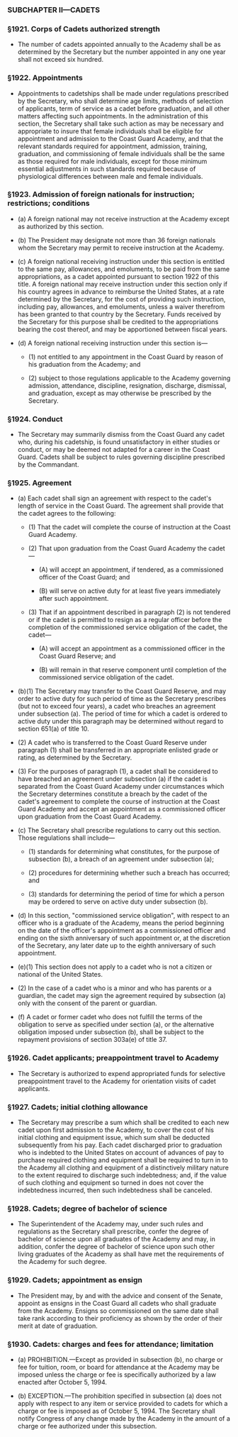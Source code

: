 ### SUBCHAPTER II—CADETS

### §1921. Corps of Cadets authorized strength
* The number of cadets appointed annually to the Academy shall be as determined by the Secretary but the number appointed in any one year shall not exceed six hundred.

### §1922. Appointments
* Appointments to cadetships shall be made under regulations prescribed by the Secretary, who shall determine age limits, methods of selection of applicants, term of service as a cadet before graduation, and all other matters affecting such appointments. In the administration of this section, the Secretary shall take such action as may be necessary and appropriate to insure that female individuals shall be eligible for appointment and admission to the Coast Guard Academy, and that the relevant standards required for appointment, admission, training, graduation, and commissioning of female individuals shall be the same as those required for male individuals, except for those minimum essential adjustments in such standards required because of physiological differences between male and female individuals.

### §1923. Admission of foreign nationals for instruction; restrictions; conditions
* (a) A foreign national may not receive instruction at the Academy except as authorized by this section.

* (b) The President may designate not more than 36 foreign nationals whom the Secretary may permit to receive instruction at the Academy.

* (c) A foreign national receiving instruction under this section is entitled to the same pay, allowances, and emoluments, to be paid from the same appropriations, as a cadet appointed pursuant to section 1922 of this title. A foreign national may receive instruction under this section only if his country agrees in advance to reimburse the United States, at a rate determined by the Secretary, for the cost of providing such instruction, including pay, allowances, and emoluments, unless a waiver therefrom has been granted to that country by the Secretary. Funds received by the Secretary for this purpose shall be credited to the appropriations bearing the cost thereof, and may be apportioned between fiscal years.

* (d) A foreign national receiving instruction under this section is—

  * (1) not entitled to any appointment in the Coast Guard by reason of his graduation from the Academy; and

  * (2) subject to those regulations applicable to the Academy governing admission, attendance, discipline, resignation, discharge, dismissal, and graduation, except as may otherwise be prescribed by the Secretary.

### §1924. Conduct
* The Secretary may summarily dismiss from the Coast Guard any cadet who, during his cadetship, is found unsatisfactory in either studies or conduct, or may be deemed not adapted for a career in the Coast Guard. Cadets shall be subject to rules governing discipline prescribed by the Commandant.

### §1925. Agreement
* (a) Each cadet shall sign an agreement with respect to the cadet's length of service in the Coast Guard. The agreement shall provide that the cadet agrees to the following:

  * (1) That the cadet will complete the course of instruction at the Coast Guard Academy.

  * (2) That upon graduation from the Coast Guard Academy the cadet—

    * (A) will accept an appointment, if tendered, as a commissioned officer of the Coast Guard; and

    * (B) will serve on active duty for at least five years immediately after such appointment.


  * (3) That if an appointment described in paragraph (2) is not tendered or if the cadet is permitted to resign as a regular officer before the completion of the commissioned service obligation of the cadet, the cadet—

    * (A) will accept an appointment as a commissioned officer in the Coast Guard Reserve; and

    * (B) will remain in that reserve component until completion of the commissioned service obligation of the cadet.


* (b)(1) The Secretary may transfer to the Coast Guard Reserve, and may order to active duty for such period of time as the Secretary prescribes (but not to exceed four years), a cadet who breaches an agreement under subsection (a). The period of time for which a cadet is ordered to active duty under this paragraph may be determined without regard to section 651(a) of title 10.

* (2) A cadet who is transferred to the Coast Guard Reserve under paragraph (1) shall be transferred in an appropriate enlisted grade or rating, as determined by the Secretary.

* (3) For the purposes of paragraph (1), a cadet shall be considered to have breached an agreement under subsection (a) if the cadet is separated from the Coast Guard Academy under circumstances which the Secretary determines constitute a breach by the cadet of the cadet's agreement to complete the course of instruction at the Coast Guard Academy and accept an appointment as a commissioned officer upon graduation from the Coast Guard Academy.

* (c) The Secretary shall prescribe regulations to carry out this section. Those regulations shall include—

  * (1) standards for determining what constitutes, for the purpose of subsection (b), a breach of an agreement under subsection (a);

  * (2) procedures for determining whether such a breach has occurred; and

  * (3) standards for determining the period of time for which a person may be ordered to serve on active duty under subsection (b).


* (d) In this section, "commissioned service obligation", with respect to an officer who is a graduate of the Academy, means the period beginning on the date of the officer's appointment as a commissioned officer and ending on the sixth anniversary of such appointment or, at the discretion of the Secretary, any later date up to the eighth anniversary of such appointment.

* (e)(1) This section does not apply to a cadet who is not a citizen or national of the United States.

* (2) In the case of a cadet who is a minor and who has parents or a guardian, the cadet may sign the agreement required by subsection (a) only with the consent of the parent or guardian.

* (f) A cadet or former cadet who does not fulfill the terms of the obligation to serve as specified under section (a), or the alternative obligation imposed under subsection (b), shall be subject to the repayment provisions of section 303a(e) of title 37.

### §1926. Cadet applicants; preappointment travel to Academy
* The Secretary is authorized to expend appropriated funds for selective preappointment travel to the Academy for orientation visits of cadet applicants.

### §1927. Cadets; initial clothing allowance
* The Secretary may prescribe a sum which shall be credited to each new cadet upon first admission to the Academy, to cover the cost of his initial clothing and equipment issue, which sum shall be deducted subsequently from his pay. Each cadet discharged prior to graduation who is indebted to the United States on account of advances of pay to purchase required clothing and equipment shall be required to turn in to the Academy all clothing and equipment of a distinctively military nature to the extent required to discharge such indebtedness; and, if the value of such clothing and equipment so turned in does not cover the indebtedness incurred, then such indebtedness shall be canceled.

### §1928. Cadets; degree of bachelor of science
* The Superintendent of the Academy may, under such rules and regulations as the Secretary shall prescribe, confer the degree of bachelor of science upon all graduates of the Academy and may, in addition, confer the degree of bachelor of science upon such other living graduates of the Academy as shall have met the requirements of the Academy for such degree.

### §1929. Cadets; appointment as ensign
* The President may, by and with the advice and consent of the Senate, appoint as ensigns in the Coast Guard all cadets who shall graduate from the Academy. Ensigns so commissioned on the same date shall take rank according to their proficiency as shown by the order of their merit at date of graduation.

### §1930. Cadets: charges and fees for attendance; limitation
* (a) PROHIBITION.—Except as provided in subsection (b), no charge or fee for tuition, room, or board for attendance at the Academy may be imposed unless the charge or fee is specifically authorized by a law enacted after October 5, 1994.

* (b) EXCEPTION.—The prohibition specified in subsection (a) does not apply with respect to any item or service provided to cadets for which a charge or fee is imposed as of October 5, 1994. The Secretary shall notify Congress of any change made by the Academy in the amount of a charge or fee authorized under this subsection.